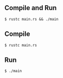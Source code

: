 ## Compile and Run
```
$ rustc main.rs && ./main
```

## Compile
```
$ rustc main.rs
```

## Run
```
$ ./main
```